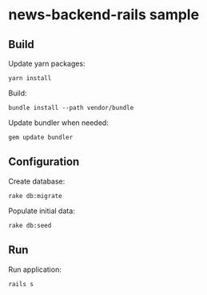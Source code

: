 # news-backend-rails sample

## Build

Update yarn packages:

    yarn install

Build:

    bundle install --path vendor/bundle

Update bundler when needed:

    gem update bundler

## Configuration

Create database:

    rake db:migrate

Populate initial data:

    rake db:seed

## Run

Run application:

    rails s